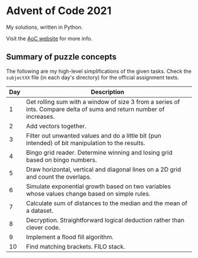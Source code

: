 # Advent of Code 2021
My solutions, written in Python.

Visit the [AoC website](https://adventofcode.com/2021) for more info.

## Summary of puzzle concepts
The following are my high-level simplifications of the given tasks. Check the `subjectXX` file (in each day's directory) for the official assignment texts.

| Day | Description |
| --- | --- |
| 1 |Get rolling sum with a window of size 3 from a series of ints. Compare delta of sums and return number of increases.|
| 2 |Add vectors together.|
| 3 |Filter out unwanted values and do a little bit (pun intended) of bit manipulation to the results.|
| 4 |Bingo grid reader. Determine winning and losing grid based on bingo numbers.|
| 5 |Draw horizontal, vertical and diagonal lines on a 2D grid and count the overlaps.|
| 6 |Simulate exponential growth based on two variables whose values change based on simple rules.|
| 7 |Calculate sum of distances to the median and the mean of a dataset.|
| 8 |Decryption. Straightforward logical deduction rather than clever code.|
| 9 |Implement a flood fill algorithm.|
| 10 |Find matching brackets. FILO stack.|

